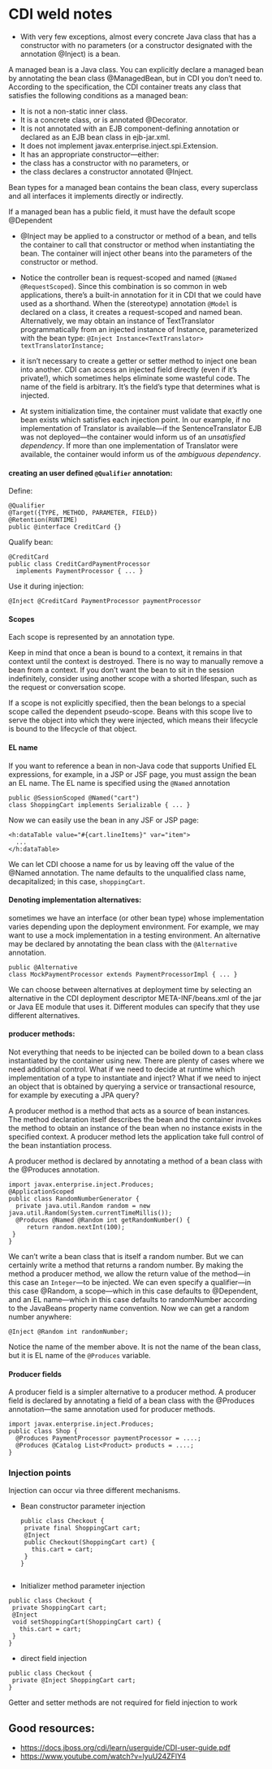 # CDI weld notes

- With very few exceptions, almost every concrete Java class that has a constructor with no
parameters (or a constructor designated with the annotation @Inject) is a bean.

A managed bean is a Java class. You can explicitly declare a managed bean by annotating the
bean class @ManagedBean, but in CDI you don’t need to. According to the specification, the CDI
container treats any class that satisfies the following conditions as a managed bean:

- It is not a non-static inner class.
- It is a concrete class, or is annotated @Decorator.
- It is not annotated with an EJB component-defining annotation or declared as an EJB bean class
in ejb-jar.xml.
- It does not implement javax.enterprise.inject.spi.Extension.
- It has an appropriate constructor—either:
 - the class has a constructor with no parameters, or
 - the class declares a constructor annotated @Inject.

Bean types for a managed bean contains the bean class, every superclass
and all interfaces it implements directly or indirectly.

If a managed bean has a public field, it must have the default scope @Dependent

- @Inject may be applied to a constructor or method of a bean, and tells the container to call that constructor
or method when instantiating the bean. The container will inject other beans into the parameters of
the constructor or method.

- Notice the controller bean is request-scoped and named (`@Named @RequestScoped`). Since this combination is
so common in web applications, there’s a built-in annotation for it in CDI that we
could have used as a shorthand. When the (stereotype) annotation `@Model` is
declared on a class, it creates a request-scoped and named bean.
Alternatively, we may obtain an instance of TextTranslator programmatically from an injected
instance of Instance, parameterized with the bean type:
`@Inject Instance<TextTranslator> textTranslatorInstance;`

- it isn’t necessary to create a getter or setter method to inject one bean into another. CDI
can access an injected field directly (even if it’s private!), which sometimes helps eliminate some
wasteful code. The name of the field is arbitrary. It’s the field’s type that determines what is
injected.

- At system initialization time, the container must validate that exactly one bean exists which
satisfies each injection point. In our example, if no implementation of Translator is available—if the
SentenceTranslator EJB was not deployed—the container would inform us of an *unsatisfied
dependency*. If more than one implementation of Translator were available, the container would
inform us of the *ambiguous dependency*.

#### creating an user defined `@Qualifier` annotation:

Define:

```
@Qualifier
@Target({TYPE, METHOD, PARAMETER, FIELD})
@Retention(RUNTIME)
public @interface CreditCard {}

```

Qualify bean:

```
@CreditCard
public class CreditCardPaymentProcessor
  implements PaymentProcessor { ... }

```

Use it during injection:

```
@Inject @CreditCard PaymentProcessor paymentProcessor

```

#### Scopes

Each scope is represented by an annotation type.
 
Keep in mind that once a bean is bound to a context, it remains in that context
until the context is destroyed. There is no way to manually remove a bean from a
context. If you don’t want the bean to sit in the session indefinitely, consider
using another scope with a shorted lifespan, such as the request or conversation
scope.

If a scope is not explicitly specified, then the bean belongs to a special scope called the dependent
pseudo-scope. Beans with this scope live to serve the object into which they were injected, which
means their lifecycle is bound to the lifecycle of that object.


#### EL name

If you want to reference a bean in non-Java code that supports Unified EL expressions, for example,
in a JSP or JSF page, you must assign the bean an EL name.
The EL name is specified using the `@Named` annotation

```
public @SessionScoped @Named("cart")
class ShoppingCart implements Serializable { ... }
```

Now we can easily use the bean in any JSF or JSP page:

```
<h:dataTable value="#{cart.lineItems}" var="item">
  ...
</h:dataTable>

```
We can let CDI choose a name for us by leaving off the value of the @Named annotation. The name defaults to the unqualified class name, decapitalized; in this case, `shoppingCart`.

#### Denoting implementation alternatives:

sometimes we have an interface (or other bean type) whose
implementation varies depending upon the deployment environment. For example, we may want
to use a mock implementation in a testing environment. An alternative may be declared by
annotating the bean class with the `@Alternative` annotation.

```
public @Alternative
class MockPaymentProcessor extends PaymentProcessorImpl { ... }
```

We can choose between alternatives at
deployment time by selecting an alternative in the CDI deployment descriptor META-INF/beans.xml of
the jar or Java EE module that uses it. Different modules can specify that they use different
alternatives.

#### producer methods:

Not everything that needs to be injected can be boiled down to a bean class instantiated by the
container using new. There are plenty of cases where we need additional control. What if we need to
decide at runtime which implementation of a type to instantiate and inject? What if we need to
inject an object that is obtained by querying a service or transactional resource, for example by
executing a JPA query?

A producer method is a method that acts as a source of bean instances. The method declaration
itself describes the bean and the container invokes the method to obtain an instance of the bean
when no instance exists in the specified context. A producer method lets the application take full
control of the bean instantiation process.

A producer method is declared by annotating a method of a bean class with the @Produces
annotation.

```
import javax.enterprise.inject.Produces;
@ApplicationScoped
public class RandomNumberGenerator {
  private java.util.Random random = new java.util.Random(System.currentTimeMillis());
  @Produces @Named @Random int getRandomNumber() {
     return random.nextInt(100);
 }
}

```

We can’t write a bean class that is itself a random number. But we can certainly write a method
that returns a random number. By making the method a producer method, we allow the return
value of the method—in this case an `Integer`—to be injected. We can even specify a qualifier—in
this case @Random, a scope—which in this case defaults to @Dependent, and an EL name—which in this
case defaults to randomNumber according to the JavaBeans property name convention. Now we can
get a random number anywhere:

```
@Inject @Random int randomNumber;
```
Notice the name of the member above. It is not the name of the bean class, but it is EL name of the `@Produces` variable.

#### Producer fields

A producer field is a simpler alternative to a producer method. A producer field is declared by
annotating a field of a bean class with the @Produces annotation—the same annotation used for
producer methods.

```
import javax.enterprise.inject.Produces;
public class Shop {
  @Produces PaymentProcessor paymentProcessor = ....;
  @Produces @Catalog List<Product> products = ....;
}
```
### Injection points

Injection can occur via three different mechanisms.

- Bean constructor parameter injection
  ```
  public class Checkout {
   private final ShoppingCart cart;
   @Inject
   public Checkout(ShoppingCart cart) {
     this.cart = cart;
   }
  }
 
  ```
- Initializer method parameter injection

 ```
 public class Checkout {
  private ShoppingCart cart;
  @Inject
  void setShoppingCart(ShoppingCart cart) {
    this.cart = cart;
  }
 }
 ```
 
- direct field injection

 ```
 public class Checkout {
  private @Inject ShoppingCart cart;
 }
 
 ```
  Getter and setter methods are not required for field injection to work


## Good resources:
- https://docs.jboss.org/cdi/learn/userguide/CDI-user-guide.pdf
- https://www.youtube.com/watch?v=lyuU24ZFlY4
